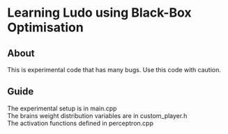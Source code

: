 # Learning Ludo using Black-Box Optimisation
## About
This is experimental code that has many bugs. Use this code with caution.
## Guide
The experimental setup is in main.cpp</br>
The brains weight distribution variables are in custom_player.h</br>
The activation functions defined in perceptron.cpp </br>
